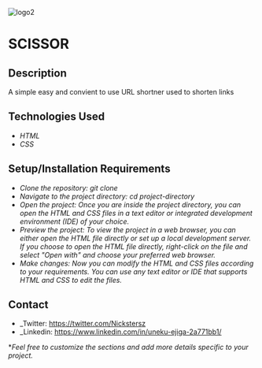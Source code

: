<!-- @format -->

![logo2](https://github.com/RY3IEZN/ALT_SCHOOL_1STERM_EXAM/assets/73601265/2f49cd6e-d7f6-47e8-a8d1-dd2badd4a90c)

# SCISSOR

## Description

A simple easy and convient to use URL shortner used to shorten links

## Technologies Used

- _HTML_
- _CSS_

## Setup/Installation Requirements

- _Clone the repository: git clone <repository-url>_
- _Navigate to the project directory: cd project-directory_
- _Open the project: Once you are inside the project directory, you can open the HTML and CSS files in a text editor or integrated development environment (IDE) of your choice._
- _Preview the project: To view the project in a web browser, you can either open the HTML file directly or set up a local development server. If you choose to open the HTML file directly, right-click on the file and select "Open with" and choose your preferred web browser._
- _Make changes: Now you can modify the HTML and CSS files according to your requirements. You can use any text editor or IDE that supports HTML and CSS to edit the files._

## Contact

- \_Twitter: https://twitter.com/Nickstersz
- \_Linkedin: https://www.linkedin.com/in/uneku-ejiga-2a771bb1/

\*_Feel free to customize the sections and add more details specific to your project._
